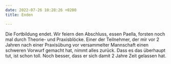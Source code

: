```yaml
---
date: 2022-07-26 10:28:26 +0200
title: Enden

---
```

Die Fortbildung endet. Wir feiern den Abschluss, essen Paella, forsten noch mal durch Theorie- und Praxisblöcke. Einer der Teilnehmer, der mir vor 2 Jahren nach einer Praxisübung vor versammelter Mannschaft einen schweren Vorwurf gemacht hat, nimmt alles zurück. Dass es das überhaupt tut, ist schon toll. Noch besser, dass er sich damit 2 Jahre Zeit gelassen hat. 